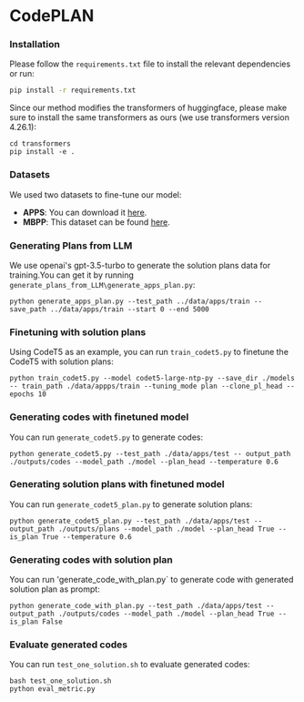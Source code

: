 # CodePLAN

### Installation
Please follow the `requirements.txt` file to install the relevant dependencies or run:
```bash
pip install -r requirements.txt
```
Since our method modifies the transformers of huggingface, please make sure to install the same transformers as ours (we use transformers version 4.26.1):
```
cd transformers
pip install -e .
```
### Datasets
We used two datasets to fine-tune our model:
* **APPS**: You can download it [here](https://github.com/hendrycks/apps). 
* **MBPP**: This dataset can be found [here](https://github.com/google-research/google-research/tree/master/mbpp). 
  

### Generating Plans from LLM
We use openai's gpt-3.5-turbo to generate the solution plans data for training.You can get it by running `generate_plans_from_LLM\generate_apps_plan.py`:
```
python generate_apps_plan.py --test_path ../data/apps/train --save_path ../data/apps/train --start 0 --end 5000
```

### Finetuning with solution plans
Using CodeT5 as an example, you can run `train_codet5.py` to finetune the CodeT5 with solution plans:
```
python train_codet5.py --model codet5-large-ntp-py --save_dir ./models -- train_path ./data/appps/train --tuning_mode plan --clone_pl_head --epochs 10
```

### Generating codes with finetuned model
You can run `generate_codet5.py` to generate codes:
```
python generate_codet5.py --test_path ./data/apps/test -- output_path ./outputs/codes --model_path ./model --plan_head --temperature 0.6
```

### Generating solution plans with finetuned model
You can run `generate_codet5_plan.py` to generate solution plans:
```
python generate_codet5_plan.py --test_path ./data/apps/test --output_path ./outputs/plans --model_path ./model --plan_head True --is_plan True --temperature 0.6
```
 
### Generating codes with solution plan
You can run 'generate_code_with_plan.py` to generate code with generated solution plan as prompt:
```
python generate_code_with_plan.py --test_path ./data/apps/test --output_path ./outputs/codes --model_path ./model --plan_head True --is_plan False
```

### Evaluate generated codes
You can run `test_one_solution.sh` to evaluate generated codes:
```
bash test_one_solution.sh
python eval_metric.py
```
